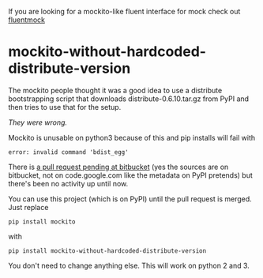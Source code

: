 If you are looking for a mockito-like fluent interface for mock check out [fluentmock](https://github.com/aelgru/fluentmock)

mockito-without-hardcoded-distribute-version
============================================


The mockito people thought it was a good idea to use a distribute bootstrapping script that downloads
distribute-0.6.10.tar.gz from PyPI and then tries to use that for the setup.

_They were wrong._


Mockito is unusable on python3 because of this and pip installs will fail with 
```
error: invalid command 'bdist_egg'
```

There is [a pull request pending at bitbucket](https://bitbucket.org/szczepiq/mockito-python/pull-request/2/dont-download-distribute/diff
) (yes the sources are on bitbucket, not on code.google.com like the metadata on PyPI pretends) but there's been no activity up until now.



You can use this project (which is on PyPI) until the pull request is merged.
Just replace

```
pip install mockito
```

with

```
pip install mockito-without-hardcoded-distribute-version
```

You don't need to change anything else. This will work on python 2 and 3.
